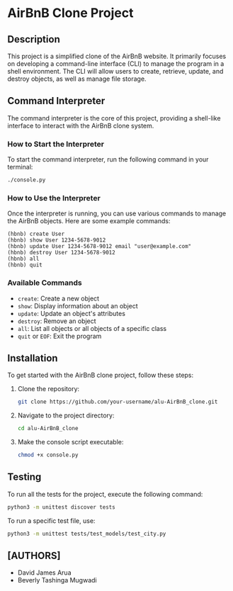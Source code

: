 # AirBnB Clone Project

## Description

This project is a simplified clone of the AirBnB website. It primarily focuses on developing a command-line interface (CLI) to manage the program in a shell environment. The CLI will allow users to create, retrieve, update, and destroy objects, as well as manage file storage.

## Command Interpreter

The command interpreter is the core of this project, providing a shell-like interface to interact with the AirBnB clone system.

### How to Start the Interpreter

To start the command interpreter, run the following command in your terminal:

```bash
./console.py
```

### How to Use the Interpreter

Once the interpreter is running, you can use various commands to manage the AirBnB objects. Here are some example commands:

```
(hbnb) create User
(hbnb) show User 1234-5678-9012
(hbnb) update User 1234-5678-9012 email "user@example.com"
(hbnb) destroy User 1234-5678-9012
(hbnb) all
(hbnb) quit
```

### Available Commands

- `create`: Create a new object
- `show`: Display information about an object
- `update`: Update an object's attributes
- `destroy`: Remove an object
- `all`: List all objects or all objects of a specific class
- `quit` or `EOF`: Exit the program

## Installation

To get started with the AirBnB clone project, follow these steps:

1. Clone the repository:
   ```bash
   git clone https://github.com/your-username/alu-AirBnB_clone.git
   ```

2. Navigate to the project directory:
   ```bash
   cd alu-AirBnB_clone
   ```

3. Make the console script executable:
   ```bash
   chmod +x console.py
   ```

## Testing

To run all the tests for the project, execute the following command:

```bash
python3 -m unittest discover tests
```

To run a specific test file, use:

```bash
python3 -m unittest tests/test_models/test_city.py
```

## [AUTHORS]

- David James Arua 
- Beverly Tashinga Mugwadi 